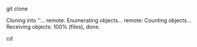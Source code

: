 git clone <url>


Cloning into '<repo>'...
remote: Enumerating objects...
remote: Counting objects...
Receiving objects: 100% (files), done.

cd <repo>
